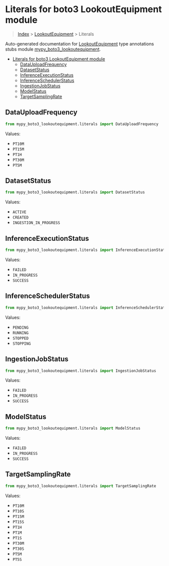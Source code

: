 # Literals for boto3 LookoutEquipment module

> [Index](../index.md) > [LookoutEquipment](./index.md) > Literals

Auto-generated documentation for [LookoutEquipment](https://boto3.amazonaws.com/v1/documentation/api/latest/reference/services/lookoutequipment.html#LookoutEquipment)
type annotations stubs module [mypy_boto3_lookoutequipment](https://pypi.org/project/mypy-boto3-lookoutequipment/).

- [Literals for boto3 LookoutEquipment module](#literals-for-boto3-lookoutequipment-module)
  - [DataUploadFrequency](#datauploadfrequency)
  - [DatasetStatus](#datasetstatus)
  - [InferenceExecutionStatus](#inferenceexecutionstatus)
  - [InferenceSchedulerStatus](#inferenceschedulerstatus)
  - [IngestionJobStatus](#ingestionjobstatus)
  - [ModelStatus](#modelstatus)
  - [TargetSamplingRate](#targetsamplingrate)

## DataUploadFrequency

```python
from mypy_boto3_lookoutequipment.literals import DataUploadFrequency
```

Values:

- `PT10M`
- `PT15M`
- `PT1H`
- `PT30M`
- `PT5M`

## DatasetStatus

```python
from mypy_boto3_lookoutequipment.literals import DatasetStatus
```

Values:

- `ACTIVE`
- `CREATED`
- `INGESTION_IN_PROGRESS`

## InferenceExecutionStatus

```python
from mypy_boto3_lookoutequipment.literals import InferenceExecutionStatus
```

Values:

- `FAILED`
- `IN_PROGRESS`
- `SUCCESS`

## InferenceSchedulerStatus

```python
from mypy_boto3_lookoutequipment.literals import InferenceSchedulerStatus
```

Values:

- `PENDING`
- `RUNNING`
- `STOPPED`
- `STOPPING`

## IngestionJobStatus

```python
from mypy_boto3_lookoutequipment.literals import IngestionJobStatus
```

Values:

- `FAILED`
- `IN_PROGRESS`
- `SUCCESS`

## ModelStatus

```python
from mypy_boto3_lookoutequipment.literals import ModelStatus
```

Values:

- `FAILED`
- `IN_PROGRESS`
- `SUCCESS`

## TargetSamplingRate

```python
from mypy_boto3_lookoutequipment.literals import TargetSamplingRate
```

Values:

- `PT10M`
- `PT10S`
- `PT15M`
- `PT15S`
- `PT1H`
- `PT1M`
- `PT1S`
- `PT30M`
- `PT30S`
- `PT5M`
- `PT5S`
